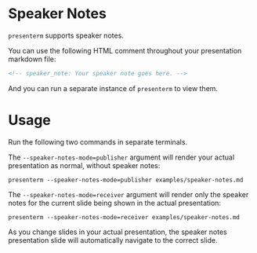 Speaker Notes
===

`presenterm` supports speaker notes.

You can use the following HTML comment throughout your presentation markdown file:

```markdown
<!-- speaker_note: Your speaker note goes here. -->
```

<!-- speaker_note: This is a speaker note from slide 1. -->

And you can run a separate instance of `presenterm` to view them.

<!-- speaker_note: You can use multiple speaker notes within each slide and interleave them with other markdown. -->

<!-- end_slide -->

Usage
===
Run the following two commands in separate terminals.

<!-- speaker_note: This is a speaker note from slide 2. -->

The `--speaker-notes-mode=publisher` argument will render your actual presentation as normal, without speaker notes:

```
presenterm --speaker-notes-mode=publisher examples/speaker-notes.md
```

The `--speaker-notes-mode=receiver` argument will render only the speaker notes for the current slide being shown in the actual presentation:

```
presenterm --speaker-notes-mode=receiver examples/speaker-notes.md
```

<!-- speaker_note: Demonstrate changing slides in the actual presentation. -->

As you change slides in your actual presentation, the speaker notes presentation slide will automatically navigate to the correct slide.

<!-- speaker_note: Isn't that cool? -->
